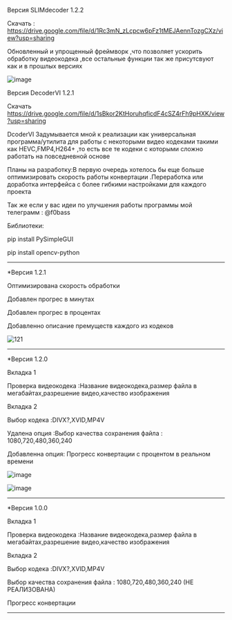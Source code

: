 
Версия SLIMdecoder 1.2.2 

Скачать : https://drive.google.com/file/d/1Rc3mN_zLcpcw6pFz1tMEJAennTozgCXz/view?usp=sharing

Обновленный и упрощенный фреймворк ,что позволяет ускорить обработку видеокодека ,все остальные функции так же присутсвуют как и в прошлых версиях

![image](https://github.com/fo0bas/coderVI1/assets/158994442/6b001ea8-e21b-4685-930e-2d71af8d871f)

Версия DecoderVI 1.2.1

Скачать  https://drive.google.com/file/d/1sBkor2KtHoruhqficdF4cSZ4rFh9pHXK/view?usp=sharing

DcoderVI Задумывается мной к реализации как универсальная программа/утилита для работы с некоторыми видео кодеками такими как HEVC,FMP4,H264+ ,то есть все те кодеки с которыми сложно работать на повседневной основе 


Планы на разработку:В первую очередь хотелось бы еще больше оптимизировать скорость работы конвертации .Переработка или доработка интерфейса с более гибкими настройками для каждого проекта 

Так же если у вас идеи по улучшения работы программы мой телеграмм : @f0bass


Библиотеки:

pip install PySimpleGUI

pip install opencv-python

____________________________________






*Версия 1.2.1

Оптимизирована скорость обработки 

Добавлен прогрес в минутах 

Добавлен прогрес в процентах 

Добавленно описание премуществ каждого из кодеков



![121](https://github.com/fo0bas/coderVI1/assets/158994442/b8fbb3e5-29a0-4404-aedf-e585cd525b7e)


_______________________________________

*Версия 1.2.0
   
Вкладка 1

Проверка видеокодека :Название видеокодека,размер файла в мегабайтах,разрешение видео,качество изображения 

Вкладка 2 

Выбор кодека :DIVX?,XVID,MP4V 

Удалена опция :Выбор качества сохранения файла : 1080,720,480,360,240  

Добавленна опция: Прогресс конвертации с процентом в реальном времени 

![image](https://github.com/fo0bas/coderVI1/assets/158994442/ae2d632c-5f16-4876-849c-7b45f34a613e)

![image](https://github.com/fo0bas/coderVI1/assets/158994442/fd53267d-4db0-4ec4-b814-d9c4a21a50b0)


______________________________________________


*Версия 1.0.0

   
Вкладка 1

Проверка видеокодека :Название видеокодека,размер файла в мегабайтах,разрешение видео,качество изображения 

Вкладка 2 

Выбор кодека :DIVX?,XVID,MP4V 

Выбор качества сохранения файла : 1080,720,480,360,240  (НЕ РЕАЛИЗОВАНА)

Прогресс конвертации

_______________________________________________


 
   




                                 
